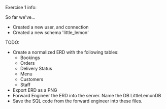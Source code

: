 Exercise 1 info:

So far we've...
- Created a new user, and connection
- Created a new schema 'little_lemon'

TODO:
- Create a normalized ERD with the following tables:
     - Bookings
     - Orders
     - Delivery Status
     - Menu
     - Customers
     - Staff
- Export ERD as a PNG
- Forward Engineer the ERD into the server. Name the DB LittleLemonDB
- Save the SQL code from the forward engineer into these files.